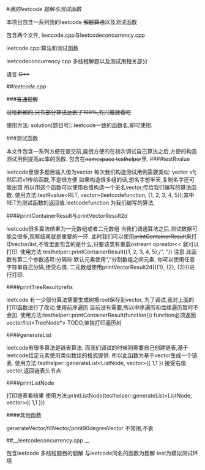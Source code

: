 #*我的leetcode 题解与测试函数*  

本项目包含一系列我的leetcode ~~解题算法~~以及测试函数 

包含两个文件, leetcode.cpp与leetcodeconcurrency.cpp  

leetcode.cpp:算法和测试函数

leetcodeconcurrency.cpp 多线程解题以及测试用相关部分

语言:~~C++~~

##_leetcode.cpp_

###~~普通题解~~

~~没啥新颖的,只有部分算法达到了100%,有兴趣就看吧~~

使用方法: solution[题目号]::leetcode一致的函数名,即可使用.

###测试函数

本文件包含一系列方便在提交前,能很方便的在初次调试自己算法之后,方便的构造测试用例提高ac率的函数.
包含在~~namespace testhelper~~里.
####testRvalue 

leetcode里很多题目输入值为vector<int> 每次我们构造测试用例需要类似:
	vector<int> v1;然后将v1传给函数,不是很方便.如果构造很多组的话,想名字想半天,复制名字还可能出错
所以用这个函数可以使用右值构造一个无名vector,传给我们编写的算法函数.
使用方法:testRvalue<RET, vector<int>>(leetcodefunction, {1, 2, 3, 4, 5});其中RET为测试函数的返回值.leetcodefunction 为我们编写的算法.

####printContainerResult与printVectorResult2d

leetcode很多算法结果为一元数组或者二元数组
当我们调通算法之后,测试数据可能会很多,观察结果就是重要的一环.
此时我们可以使用~~printContainerResult~~来打印vector/list,不管里面包含的是什么,只要该类有重载ostream opreator<<
就可以打印.
使用方法 testhelper::printContainerResult<vector>({1, 2, 3, 4, 5},/*", "*/)
注意.此函数有第二个参数选项:分隔符:默认元素使用","分割数组之间元素, 你可以使用任意字符串自己分隔,接受右值.
二元数组使用printVectorResult2d({{1}, {2}, {3}})进行打印.

####printTreeResultprefix

leetcode 有一少部分算法需要生成树把root保存到vector, 为了调试,我对上面的打印函数进行了改动.使用前序遍历
目前没有需要,所以中序遍历和后续遍历暂时不会加.
使用方法:testhelper::printContainerResult<vector>(function()) function必须返回vector/list<TreeNode*>
TODO,单独打印遍历树

####generateList

leetcode有很多算法是链表算法.
而我们调试的时候则需要自己创建链表,基于leetcode给定元素使用类似数组的格式提供.
所以此函数为基于vector生成一个链表.
使用方法:testhelper::generateList<ListNode, vector<int>>({ 1,1 }) 接受右值vector,返回链表头节点

####printListNode

打印链表看结果
使用方法:printListNode(testhelper::generateList<ListNode, vector<int>>({ 1,1 }))

####其他函数

generateVector/fillVector/print90degreeVector
不常用,不表


##__leetcodeconcurrency.cpp __

包含leetcode 多线程题目的题解
与leetcode同名的函数为题解
test为模拟测试环境
	
	